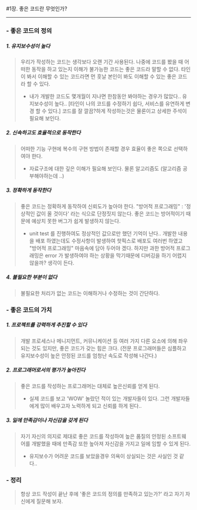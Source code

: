 #1장. 좋은 코드란 무엇인가?

---

### - 좋은 코드의 정의

##### 1. 유지보수성이 높다

> 우리가 작성하는 코드는 생각보다 오랜 기간 사용된다. 나중에 코드를 봤을 때 어떠한 동작을 하고 있는지 이해가 불가능한 코드는 좋은 코드라 말할 수 없다. 타인이 봐서 이해할 수 있는 코드라면 먼 훗날 본인이 봐도 이해할 수 있는 좋은 코드라 할 수 있다.
>
> -	내가 개발한 코드도 몇개월이 지나면 한참동안 봐야하는 경우가 많았다.. 유지보수성이 높다.. [타인이 나의 코드를 수정하기 쉽다, 서비스를 유연하게 변경 할 수 있다.] 코드를 잘 깔끔?하게 작성하는것은 물론이고 상세한 주석이 필요해 보인다.

##### 2. 신속하고도 효율적으로 동작한다

> 어떠한 기능 구현에 복수의 구현 방법이 존재할 경우 효율이 좋은 쪽으로 선택하여야 한다.
>
> -	자료구조에 대한 깊은 이해가 필요해 보인다. 물론 알고리즘도 (알고리즘 공부해야하는데 ..)

##### 3. 정확하게 동작한다

> 좋은 코드는 정확하게 동작하여 신뢰도가 높아야 한다. "방어적 프로그래밍" : '정상적인 값이 올 것이다' 라는 식으로 단정짓지 않는다. 좋은 코드는 방어적이기 때문에 예상치 못한 버그가 쉽게 발생하지 않는다.
>
> -	unit test 를 진행하여도 정상적인 값으로만 했던 기억이 난다.. 개발한 내용을 배포 하였는데도 수정사항이 발생하여 핫픽스로 배포도 여러번 하였고 "방어적 프로그래밍" 마음속에 담아 두어야 겠다. 하지만 과한 방어적 프로그래밍은 error 가 발생하여야 하는 상황을 막기때문에 디버깅을 하기 어렵지 않을까? 생각이 든다.

##### 4. 불필요한 부분이 없다

> 불필요한 처리가 없는 코드는 이해하거나 수정하는 것이 간단하다.

### - 좋은 코드의 가치

##### 1. 프로젝트를 강력하게 추진할 수 있다

> 개발 프로세스나 메니지먼트, 커뮤니케이션 등 여러 가지 다른 요소에 의해 좌우되는 것도 있지만, 좋은 코드가 갖는 힘은 크다. (전문 프로그래머들은 심플하고 유지보수성이 높은 안정된 코드를 엄청난 속도로 작성해 나간다.)

##### 2. 프로그래머로서의 평가가 높아진다

> 좋은 코드를 작성하는 프로그래머는 대체로 높은신뢰를 얻게 된다.
>
> -	실제 코드를 보고 'WOW' 놀랐던 적이 있는 개발자들이 있다. 그런 개발자들에게 많이 배우고자 노력하게 되고 신뢰를 하게 된다..

##### 3. 일에 만족감이나 자신감을 갖게 된다

> 자기 자신의 의지로 제대로 좋은 코드를 작성하여 높은 품질의 안정된 소프트웨어를 개발했을 때에 만족감 또한 높아져 자신감을 가지고 일에 임할 수 있게 된다.
>
> -	유지보수가 어려운 코드를 보았을경우 의욕이 상실되는 것은 사실인 것 같다..

### - 정리

> 항상 코드 작성이 끝난 후에 '좋은 코드의 정의를 만족하고 있는가?' 라고 자기 자신에게 질문해 보자.
